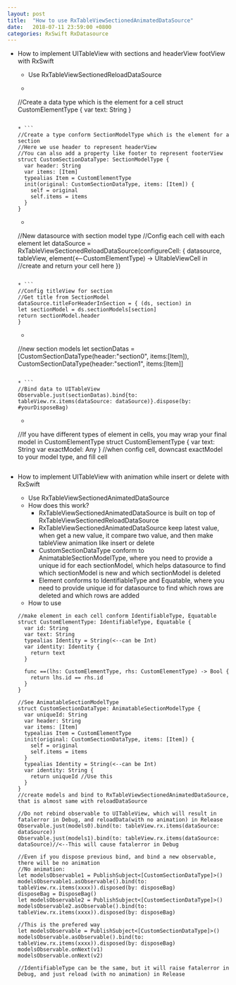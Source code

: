 ```yaml
---
layout: post
title:  "How to use RxTableViewSectionedAnimatedDataSource"
date:   2018-07-11 23:59:00 +0800
categories: RxSwift RxDatasource
---
```

* How to implement UITableView with sections and headerView footView with RxSwift
  * Use RxTableViewSectionedReloadDataSource
  * ```
  //Create a data type which is the element for a cell
  struct CustomElementType {
    var text: String
  }
  ```

  * ```
  //Create a type conform SectionModelType which is the element for a section
  //Here we use header to represent headerView
  //You can also add a property like footer to represent footerView
  struct CustomSectionDataType: SectionModelType {
    var header: String
    var items: [Item]
    typealias Item = CustomElementType
    init(original: CustomSectionDataType, items: [Item]) {
      self = original
      self.items = items
    }
  }
  ```

  * ```
  //New datasource with section model type
  //Config each cell with each element
  let dataSource = RxTableViewSectionedReloadDataSource<CustomSectionDataType>(configureCell: { datasource, tableView, element(<--CustomElementType) -> UItableViewCell in
    //create and return your cell here
    })
    ```

  * ```
  //Config titleView for section
  //Get title from SectionModel
  dataSource.titleForHeaderInSection = { (ds, section) in
    let sectionModel = ds.sectionModels[section]
    return sectionModel.header
  }
  ```

  * ```
  //new section models
  let sectionDatas = [CustomSectionDataType(header:"section0", items:[Item]),
  CustomSectionDataType(header:"section1", items:[Item]]
  ```

  * ```
  //Bind data to UITableView
  Observable.just(sectionDatas).bind{to: tableView.rx.items(dataSource: dataSource)}.dispose(by: #yourDisposeBag)
  ```
  * ```
  //If you have different types of element in cells, you may wrap your final model in CustomElementType
  struct CustomElementType {
    var text: String
    var exactModel: Any
  }
  //when config cell, downcast exactModel to your model type, and fill cell
  ```
* How to implement UITableView with animation while insert or delete with RxSwift
  * Use RxTableViewSectionedAnimatedDataSource
  * How does this work?
    * RxTableViewSectionedAnimatedDataSource is built on top of RxTableViewSectionedReloadDataSource
    * RxTableViewSectionedAnimatedDataSource keep latest value, when get a new value, it compare two value, and then make tableView animation like insert or delete
    * CustomSectionDataType conform to AnimatableSectionModelType, where you need to provide a unique id for each sectionModel, which helps datasource to find which sectionModel is new and which sectionModel is deleted
    * Element conforms to IdentifiableType and Equatable, where you need to provide unique id for datasource to find which rows are deleted and which rows are added
  * How to use
  ```
  //make element in each cell conform IdentifiableType, Equatable
  struct CustomElementType: IdentifiableType, Equatable {
    var id: String
    var text: String
    typealias Identity = String(<--can be Int)
    var identity: Identity {
      return text
    }

    func ==(lhs: CustomElementType, rhs: CustomElementType) -> Bool {
      return lhs.id == rhs.id
    }
  }
  ```
  ```
  //See AnimatableSectionModelType
  struct CustomSectionDataType: AnimatableSectionModelType {
    var uniqueId: String
    var header: String
    var items: [Item]
    typealias Item = CustomElementType
    init(original: CustomSectionDataType, items: [Item]) {
      self = original
      self.items = items
    }
    typealias Identity = String(<--can be Int)
    var identity: String {
      return uniqueId //Use this
    }
  }
  //create models and bind to RxTableViewSectionedAnimatedDataSource, that is almost same with reloadDataSource
  ```
  ```
  //Do not rebind observable to UITableView, which will result in fatalerror in Debug, and reloadData(with no animation) in Release
  Observable.just(models0).bind(to: tableView.rx.items(dataSource: dataSource))
  Observable.just(models1).bind(to: tableView.rx.items(dataSource: dataSource)//<--This will cause fatalerror in Debug
  ```

  ```
  //Even if you dispose previous bind, and bind a new observable, there will be no animation
  //No animation:
  let modelsObservable1 = PublishSubject<[CustomSectionDataType]>()
  modelsObservable1.asObservable().bind(to: tableView.rx.items(xxxx)).disposed(by: disposeBag)
  disposeBag = DisposeBag()
  let modelsObservable2 = PublishSubject<[CustomSectionDataType]>()
  modelsObservable2.asObservable().bind(to: tableView.rx.items(xxxx)).disposed(by: disposeBag)
  ```
  ```
  //This is the prefered way
  let modelsObservable = PublishSubject<[CustomSectionDataType]>()
  modelsObservable.asObservable().bind(to: tableView.rx.items(xxxx)).disposed(by: disposeBag)
  modelsObservable.onNext(v1)
  modelsObservable.onNext(v2)
  ```
  ```
  //IdentifiableType can be the same, but it will raise fatalerror in Debug, and just reload (with no animation) in Release
  ```
